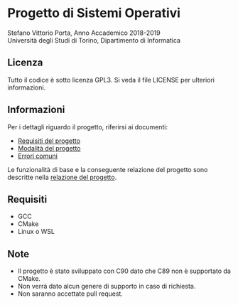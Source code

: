 # Progetto di Sistemi Operativi

Stefano Vittorio Porta, Anno Accademico 2018-2019  
Università degli Studi di Torino, Dipartimento di Informatica

## Licenza

Tutto il codice è sotto licenza GPL3. Si veda il file LICENSE per ulteriori informazioni.

## Informazioni

Per i dettagli riguardo il progetto, riferirsi ai documenti:

- [Requisiti del progetto](/documenti%20progetto/2018so_prj.pdf)
- [Modalità del progetto](/documenti%20progetto/2018so_prj_mod.pdf)
- [Errori comuni](/documenti%20progetto/progetto_errno.pdf)

Le funzionalità di base e la conseguente relazione del progetto sono descritte nella [relazione del progetto](/documenti%20progetto/Relazione%20Progetto.pdf).

## Requisiti

- GCC
- CMake
- Linux o WSL

## Note

- Il progetto è stato sviluppato con C90 dato che C89 non è supportato da CMake.
- Non verrà dato alcun genere di supporto in caso di richiesta.
- Non saranno accettate pull request.
